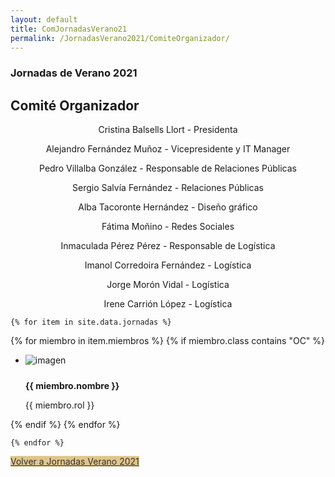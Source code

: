 ```yaml
---
layout: default
title: ComJornadasVerano21
permalink: /JornadasVerano2021/ComiteOrganizador/
---
```


<div class="no-pad-top" id="index-page">
  <div class="container">
        <h3 class="justify"><strong>Jornadas de Verano 2021</strong></h3>
          <h2 class="justify"><strong>Comité Organizador</strong></h2>
    <div class="section">
      <div class="row center">
          <div class="icon-block">
            <p align="center">Cristina Balsells Llort - Presidenta</p>
            <p align="center">Alejandro Fernández Muñoz - Vicepresidente y IT Manager</p>
            <p align="center">Pedro Villalba González - Responsable de Relaciones Públicas</p>
            <p align="center">Sergio Salvía Fernández - Relaciones Públicas</p>
            <p align="center">Alba Tacoronte Hernández - Diseño gráfico</p>
            <p align="center">Fátima Moñino - Redes Sociales</p>
            <p align="center">Inmaculada Pérez Pérez - Responsable de Logística</p>
            <p align="center">Imanol Corredoira Fernández - Logística</p>
            <p align="center">Jorge Morón Vidal - Logística</p>
            <p align="center">Irene Carrión López - Logística</p>
          </div>
        </div>
      </div>
    </div>

    {% for item in site.data.jornadas %}

  <div class="col s12 m6">
    <div class="row center">
    {% for miembro in item.miembros %}
    {% if miembro.class contains "OC" %}
      <ul class="collection waves-effect waves-light">
        <li class="collection-item avatar2">
          <img src="{{ miembro.img }}" alt="imagen" class="circle">
          <strong><p class="title" style="padding-top: 10px">{{ miembro.nombre }}</p></strong>
          <p>{{ miembro.rol }}</p>
        </li>
      </ul>
    {% endif %}
    {% endfor %}
    </div>
  </div>

    {% endfor %}

  </div>
  <div class="row center">
    <a href="{{ site.url }}/JornadasVerano2021/" class="btn-large waves-effect waves-light" style="color:#323333;background-color:#E0C58B">Volver a Jornadas Verano 2021</a>
  </div>
